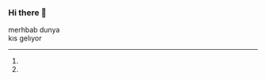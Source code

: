 ### Hi there 👋

<!--
**salihdevlez/salihdevlez** is a ✨ _special_ ✨ repository because its `README.md` (this file) appears on your GitHub profile.

Here are some ideas to get you started:

- 🔭 I’m currently working on ...
- 🌱 I’m currently learning ...
- 👯 I’m looking to collaborate on ...
- 🤔 I’m looking for help with ...
- 💬 Ask me about ...
- 📫 How to reach me: ...
- 😄 Pronouns: ...
- ⚡ Fun fact: ...
-->
 
 <html> 
     <head>
	       <title></title
		   <meta charset="utf-8*"/>
		   <meta name="keywords" content="" />
		   <meta name="descrıptıon" content="." />
	</head>
    <body>
        merhbab dunya<br />
        kıs gelıyor
		<p><p>
		<p><p>
		<hr/> 
        <!-- bu kısımlara yorum yazabılırım-->
        <ol>
        <li> </li>
        <li> </li>
        <ol>
 
 
 
 
 
 
 
 
 
 
 
 
 
 
 
 
 
